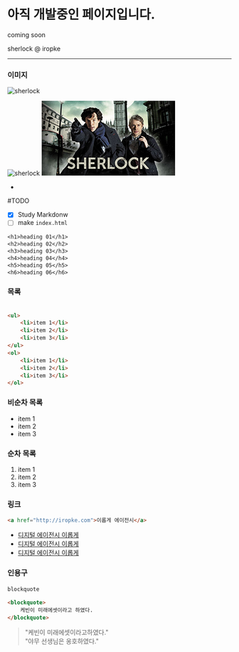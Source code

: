 # 아직 개발중인 페이지입니다.
coming soon

sherlock @ iropke

---
### 이미지
<img src="http://pds25.egloos.com/pds/201609/06/95/b0337695_57cd9ae5b0ed3.jpg" alt="sherlock" width="327.67" height="184">

![sherlock](http://pds25.egloos.com/pds/201609/06/95/b0337695_57cd9ae5b0ed3.jpg)
![sherlock](Assets/sherlock.jpg "sherlock")

-
#TODO
- [x] Study Markdonw
- [ ] make `index.html`

```
<h1>heading 01</h1>
<h2>heading 02</h2>
<h3>heading 03</h3>
<h4>heading 04</h4>
<h5>heading 05</h5>
<h6>heading 06</h6>
```

### 목록
```html

<ul>
	<li>item 1</li>
	<li>item 2</li>
	<li>item 3</li>
</ul>
<ol>
	<li>item 1</li>
	<li>item 2</li>
	<li>item 3</li>
</ol>
```

### 비순차 목록
- item 1
- item 2
- item 3

### 순차 목록
1. item 1
1. item 2
1. item 3

### 링크
```html
<a href="http://iropke.com">이롭게 에이전시</a>
```

- [디지털 에이전시 이롭게](http://iropke.com "이롭게 사이트")
- [디지털 에이전시 이롭게](http://iropke.com "이롭게 사이트")
- [디지털 에이전시 이롭게](http://iropke.com "이롭게 사이트")


### 인용구
`blockquote`

```html
<blockquote>
	케빈이 미래에셋이라고 하였다.
</blockquote>
```
> "케빈이 미래에셋이라고하였다." <br>
> "야무 선생님은 옹호하였다."
